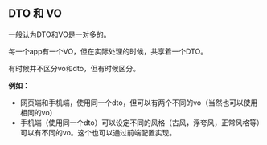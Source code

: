 ## DTO 和 VO
一般认为DTO和VO是一对多的。

每一个app有一个VO，但在实际处理的时候，共享着一个DTO。

有时候并不区分vo和dto，但有时候区分。

**例如：**
* 网页端和手机端，使用同一个dto，但可以有两个不同的vo（当然也可以使用相同的vo）
* 手机端（使用同一个dto）可以设定不同的风格（古风，浮夸风，正常风格等）可以有不同的vo。这个也可以通过前端配置实现。
